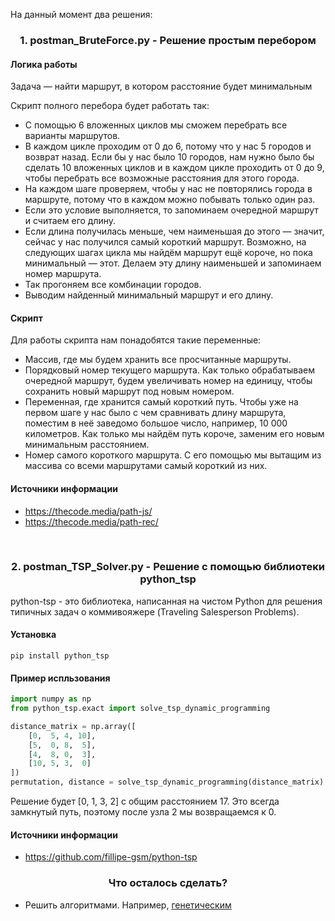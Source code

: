 На данный момент два решения:

### <p align="center">1. postman_BruteForce.py - Решение простым перебором</p>

#### Логика работы
Задача — найти маршрут, в котором расстояние будет минимальным

Скрипт полного перебора будет работать так:

- С помощью 6 вложенных циклов мы сможем перебрать все варианты маршрутов. 
- В каждом цикле проходим от 0 до 6, потому что у нас 5 городов и возврат назад. Если бы у нас было 10 городов, нам нужно было бы сделать 10 вложенных циклов и в каждом цикле проходить от 0 до 9, чтобы перебрать все возможные расстояния для этого города.
- На каждом шаге проверяем, чтобы у нас не повторялись города в маршруте, потому что в каждом можно побывать только один раз.
- Если это условие выполняется, то запоминаем очередной маршрут и считаем его длину. 
- Если длина получилась меньше, чем наименьшая до этого — значит, сейчас у нас получился самый короткий маршрут. Возможно, на следующих шагах цикла мы найдём маршрут ещё короче, но пока минимальный — этот. Делаем эту длину наименьшей и запоминаем номер маршрута.
- Так прогоняем все комбинации городов.
- Выводим найденный минимальный маршрут и его длину.

#### Скрипт
Для работы скрипта нам понадобятся такие переменные:

- Массив, где мы будем хранить все просчитанные маршруты.
- Порядковый номер текущего маршрута. Как только обрабатываем очередной маршрут, будем увеличивать номер на единицу, чтобы сохранить новый маршрут под новым номером.
- Переменная, где хранится самый короткий путь. Чтобы уже на первом шаге у нас было с чем сравнивать длину маршрута, поместим в неё заведомо большое число, например, 10 000 километров. Как только мы найдём путь короче, заменим его новым минимальным расстоянием.
- Номер самого короткого маршрута. С его помощью мы вытащим из массива со всеми маршрутами самый короткий из них.

#### Источники информации
- https://thecode.media/path-js/
- https://thecode.media/path-rec/

</br>

### <p align="center">2. postman_TSP_Solver.py - Решение с помощью библиотеки python_tsp</p>

python-tsp - это библиотека, написанная на чистом Python для решения типичных задач о коммивояжере (Traveling Salesperson Problems).

#### Установка
~~~~
pip install python_tsp
~~~~

#### Пример испльзования
~~~~python
import numpy as np
from python_tsp.exact import solve_tsp_dynamic_programming

distance_matrix = np.array([
    [0,  5, 4, 10],
    [5,  0, 8,  5],
    [4,  8, 0,  3],
    [10, 5, 3,  0]
])
permutation, distance = solve_tsp_dynamic_programming(distance_matrix)
~~~~

Решение будет [0, 1, 3, 2] с общим расстоянием 17.
Это всегда замкнутый путь, поэтому после узла 2 мы возвращаемся к 0.

#### Источники информации
- https://github.com/fillipe-gsm/python-tsp

### <p align="center">Что осталось сделать?</p>
- Решить алгоритмами. Например, <a href="http://distrland.blogspot.com/2020/08/python.html">генетическим</a>
